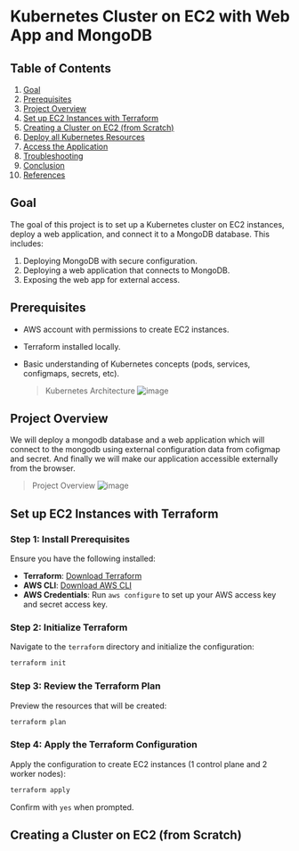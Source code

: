 # Kubernetes Cluster on EC2 with Web App and MongoDB

## Table of Contents

1. [Goal](#goal)
2. [Prerequisites](#prerequisites)
3. [Project Overview](#project-overview)
4. [Set up EC2 Instances with Terraform](#set-up-ec2-instances-with-terraform)
5. [Creating a Cluster on EC2 (from Scratch)](#creating-a-cluster-on-ec2-from-scratch)
6. [Deploy all Kubernetes Resources](#deploy-all-kubernetes-resources)
7. [Access the Application](#access-the-application)
8. [Troubleshooting](#troubleshooting)
9. [Conclusion](#conclusion)
10. [References](#references)

## Goal

The goal of this project is to set up a Kubernetes cluster on EC2 instances, deploy a web application, and connect it to a MongoDB database. This includes:

1. Deploying MongoDB with secure configuration.
2. Deploying a web application that connects to MongoDB.
3. Exposing the web app for external access.

## Prerequisites

-   AWS account with permissions to create EC2 instances.
-   Terraform installed locally.
-   Basic understanding of Kubernetes concepts (pods, services, configmaps, secrets, etc).

    > Kubernetes Architecture
    > ![image](https://github-production-user-asset-6210df.s3.amazonaws.com/99709883/406651320-3de14bfa-d09d-4b56-b509-e4ceccb9caac.png?X-Amz-Algorithm=AWS4-HMAC-SHA256&X-Amz-Credential=AKIAVCODYLSA53PQK4ZA%2F20250125%2Fus-east-1%2Fs3%2Faws4_request&X-Amz-Date=20250125T091710Z&X-Amz-Expires=300&X-Amz-Signature=af9190f6d0a21cc4d63ed70e0bb5b323d27c55b517d7f1bd3423c179becadeb5&X-Amz-SignedHeaders=host)

## Project Overview

We will deploy a mongodb database and a web application which will connect to the mongodb using external configuration data from cofigmap and secret.
And finally we will make our application accessible externally from the browser.

> Project Overview
> ![image](https://github-production-user-asset-6210df.s3.amazonaws.com/99709883/406658204-d6bece49-c501-4718-95a5-671e4d45790a.png?X-Amz-Algorithm=AWS4-HMAC-SHA256&X-Amz-Credential=AKIAVCODYLSA53PQK4ZA%2F20250125%2Fus-east-1%2Fs3%2Faws4_request&X-Amz-Date=20250125T113308Z&X-Amz-Expires=300&X-Amz-Signature=18c75e6832e035f43ce4159159883982dc4ada3278642484e45ba4990af49722&X-Amz-SignedHeaders=host)

## Set up EC2 Instances with Terraform

### Step 1: Install Prerequisites

Ensure you have the following installed:

-   **Terraform**: [Download Terraform](https://www.terraform.io/downloads.html)
-   **AWS CLI**: [Download AWS CLI](https://aws.amazon.com/cli/)
-   **AWS Credentials**: Run `aws configure` to set up your AWS access key and secret access key.

### Step 2: Initialize Terraform

Navigate to the `terraform` directory and initialize the configuration:

```bash
terraform init
```

### Step 3: Review the Terraform Plan

Preview the resources that will be created:

```bash
terraform plan
```

### Step 4: Apply the Terraform Configuration

Apply the configuration to create EC2 instances (1 control plane and 2 worker nodes):

```bash
terraform apply
```

Confirm with `yes` when prompted.

## Creating a Cluster on EC2 (from Scratch)
